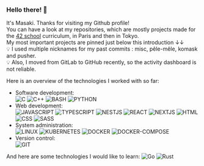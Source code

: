 ### Hello there! 👋
It's Masaki.
Thanks for visiting my Github profile!  
You can have a look at my repositories, which are mostly projects made for the [42 school](https://42.fr/en/homepage/) curriculum, in Paris and then in Tokyo.  
My most important projects are pinned just below this introduction ↓↓  
💡 I used multiple nicknames for my past commits : misc, pêle-mêle, komask and pusher.  
💡 Also, I moved from GitLab to GitHub recently, so the activity dashboard is not reliable.

Here is an overview of the technologies I worked with so far:  
- Software development:  
![C](https://img.shields.io/badge/C-00599C?style=for-the-badge&logo=c&logoColor=white)
![C++](https://img.shields.io/badge/C%2B%2B-00599C?style=for-the-badge&logo=c%2B%2B&logoColor=white)
![BASH](https://img.shields.io/badge/Bash-4EAA25?style=for-the-badge&logo=gnu-bash&logoColor=FFFFFF)
![PYTHON](https://img.shields.io/badge/Python-3776AB?style=for-the-badge&logo=python&logoColor=white)
- Web development:  
![JAVASCRIPT](https://img.shields.io/badge/JAVASCRIPT-F5DB18?style=for-the-badge&logo=javascript&logoColor=white)
![TYPESCRIPT](https://img.shields.io/badge/TYPESCRIPT-007ACC?style=for-the-badge&logo=typescript&logoColor=white)
![NESTJS](https://img.shields.io/badge/NESTJS-CC013A?style=for-the-badge&logo=nestjs&logoColor=white)
![REACT](https://img.shields.io/badge/REACT-61DAFB?style=for-the-badge&logo=react&logoColor=white)
![NEXTJS](https://img.shields.io/badge/-NextJS-black?style=for-the-badge&logo=Next.Js&logoColor=white)
![HTML](https://img.shields.io/badge/HTML5-E34F26?style=for-the-badge&logo=html5&logoColor=white)
![CSS](https://img.shields.io/badge/CSS3-1572B6?style=for-the-badge&logo=css3&logoColor=white)
![SASS](https://img.shields.io/badge/SASS-CC6699?style=for-the-badge&logo=sass&logoColor=white)
- System administration:  
![LINUX](https://img.shields.io/badge/Linux-FCC624?style=for-the-badge&logo=linux&logoColor=000000)
![KUBERNETES](https://img.shields.io/badge/-Kubernetes-grey?style=for-the-badge&logo=Kubernetes&logoColor=white)
![DOCKER](https://img.shields.io/badge/DOCKER-0DB7ED?style=for-the-badge&logo=docker&logoColor=white)
![DOCKER-COMPOSE](https://img.shields.io/badge/Docker_Compose-2496ED?style=for-the-badge&logo=docker&logoColor=white)
- Version control:  
![GIT](https://img.shields.io/badge/-Git-red?style=for-the-badge&logo=Git&logoColor=white)

And here are some technologies I would like to learn:
![Go](https://img.shields.io/badge/Go-00ADD8?style=for-the-badge&logo=go&logoColor=white)
![Rust](https://img.shields.io/badge/Rust-000000?style=for-the-badge&logo=rust&logoColor=white)

<!--
**masakiva/masakiva** is a ✨ _special_ ✨ repository because its `README.md` (this file) appears on your GitHub profile.

Here are some ideas to get you started:

- 🔭 I’m currently working on ...
- 🌱 I’m currently learning ...
- 👯 I’m looking to collaborate on ...
- 🤔 I’m looking for help with ...
- 💬 Ask me about ...
- 📫 How to reach me: ...
- 😄 Pronouns: ...
- ⚡ Fun fact: ...
-->
